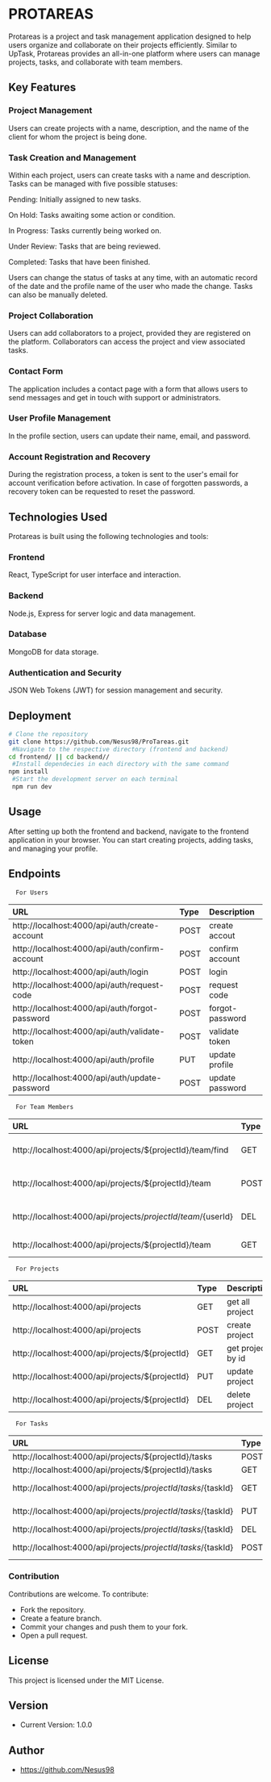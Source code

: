
# PROTAREAS

Protareas is a project and task management application designed to help users organize and collaborate on their projects efficiently. Similar to UpTask, Protareas provides an all-in-one platform where users can manage projects, tasks, and collaborate with team members.

## Key Features
### Project Management
Users can create projects with a name, description, and the name of the client for whom the project is being done.

### Task Creation and Management
 Within each project, users can create tasks with a name and description. Tasks can be managed with five possible statuses:

Pending: Initially assigned to new tasks.

On Hold: Tasks awaiting some action or condition.

In Progress: Tasks currently being worked on.

Under Review: Tasks that are being reviewed.

Completed: Tasks that have been finished.

Users can change the status of tasks at any time, with an automatic record of the date and the profile name of the user who made the change. Tasks can also be manually deleted.

### Project Collaboration
 Users can add collaborators to a project, provided they are registered on the platform. Collaborators can access the project and view associated tasks.

### Contact Form
 The application includes a contact page with a form that allows users to send messages and get in touch with support or administrators.

### User Profile Management
 In the profile section, users can update their name, email, and password.

### Account Registration and Recovery
 During the registration process, a token is sent to the user's email for account verification before activation. In case of forgotten passwords, a recovery token can be requested to reset the password.

## Technologies Used
Protareas is built using the following technologies and tools:

### Frontend
 React, TypeScript for user interface and interaction.
### Backend
 Node.js, Express for server logic and data management.
### Database
 MongoDB for data storage.
### Authentication and Security
 JSON Web Tokens (JWT) for session management and security.

## Deployment
```bash
# Clone the repository
git clone https://github.com/Nesus98/ProTareas.git
 #Navigate to the respective directory (frontend and backend)
cd frontend/ || cd backend//
 #Install dependecies in each directory with the same command
npm install
 #Start the development server on each terminal
 npm run dev
```

## Usage
After setting up both the frontend and backend, navigate to the frontend application in your browser. You can start creating projects, adding tasks, and managing your profile.

## Endpoints



```
  For Users
```

| URL                                      | Type     | Description     |
| :--------                                      | :------- | :-------------- |
| http://localhost:4000/api/auth/create-account  | POST     | create accout   |
| http://localhost:4000/api/auth/confirm-account | POST     | confirm account |
| http://localhost:4000/api/auth/login           | POST     | login           |
| http://localhost:4000/api/auth/request-code    | POST     | request code    |
| http://localhost:4000/api/auth/forgot-password | POST     | forgot-password |
| http://localhost:4000/api/auth/validate-token  | POST     | validate token  |
| http://localhost:4000/api/auth/profile         | PUT      | update profile  |
| http://localhost:4000/api/auth/update-password | POST     | update password |

```
  For Team Members
```

| URL                                                  | Type     | Description     |
| :--------                                                  | :------- | :-------------- |
| http://localhost:4000/api/projects/${projectId}/team/find  | GET      | find members by email|
|http://localhost:4000/api/projects/${projectId}/team        | POST     | add member by id |
|http://localhost:4000/api/projects/${projectId}/team/${userId}| DEL    | delete member by id |
|http://localhost:4000/api/projects/${projectId}/team        | GET      | get project members |


```
  For Projects
```

| URL                                       | Type     | Description     |
| :--------                                       | :------- | :-------------- |
| http://localhost:4000/api/projects              | GET      | get all project |
| http://localhost:4000/api/projects              | POST     | create project  |
| http://localhost:4000/api/projects/${projectId} | GET      | get project by id|
| http://localhost:4000/api/projects/${projectId} | PUT      | update project   |
| http://localhost:4000/api/projects/${projectId} | DEL      | delete project   |


```
  For Tasks
```

| URL                                                       | Type| Description         |
| :--------                                                       | :---| :------------       |
| http://localhost:4000/api/projects/${projectId}/tasks           | POST| create task         |
| http://localhost:4000/api/projects/${projectId}/tasks           | GET | get taskt           |
| http://localhost:4000/api/projects/${projectId}/tasks/${taskId} | GET | get task by id      |
| http://localhost:4000/api/projects/${projectId}/tasks/${taskId} | PUT | update task by id   |
| http://localhost:4000/api/projects/${projectId}/tasks/${taskId} | DEL | delete task         |
| http://localhost:4000/api/projects/${projectId}/tasks/${taskId} | POST| update task status  |




### Contribution
Contributions are welcome. To contribute:

- Fork the repository.
- Create a feature branch.
- Commit your changes and push them to your fork.
- Open a pull request.

## License
This project is licensed under the MIT License.

## Version
- Current Version: 1.0.0

## Author
- https://github.com/Nesus98

